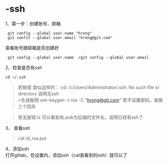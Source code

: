 # -ssh

1、第一步：创建账号、邮箱

     git config --global user.name "hrong"
     git confit --global user.email "hrong@git.com"
     
  查看账号跟邮箱是否创建好 
  
     git config --global user.name  /git config --global user.email
  
2、检查是否有ssh   

    cd ~/.ssh
  
  >若报错  类似这样的：  cd: /c/Users/Administrator/.ssh: No such file or directory 说明无ssh
  </br>>生成秘钥  ssh-keygen -t rsa -C "hrong@git.com"   若不设置密码，直接三个回车
  
  >若无报错
  > ls 
  >可以看到有.pub为后缀的文件名，说明已经有ssh了
  
3、 查看ssh
  >cat id_rsa.put
  
4、添加ssh  
  打开gitlab，在设置内，添加ssh（cat查看到的ssh）就可以了
  
  
